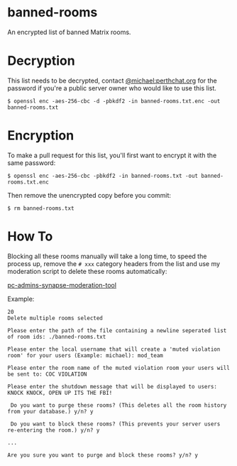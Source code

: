 # banned-rooms

An encrypted list of banned Matrix rooms.

# Decryption

This list needs to be decrypted, contact [@michael:perthchat.org](https://matrix.to/#/@michael:perthchat.org) for the password if you're a public server owner who would like to use this list.

`$ openssl enc -aes-256-cbc -d -pbkdf2 -in banned-rooms.txt.enc -out banned-rooms.txt`

# Encryption

To make a pull request for this list, you'll first want to encrypt it with the same password:

`$ openssl enc -aes-256-cbc -pbkdf2 -in banned-rooms.txt -out banned-rooms.txt.enc`

Then remove the unencrypted copy before you commit:

`$ rm banned-rooms.txt`

# How To

Blocking all these rooms manually will take a long time, to speed the process up, remove the `# xxx` category headers from the list and use my moderation script to delete these rooms automatically: 

[pc-admins-synapse-moderation-tool](https://gitlab.com/PC-Admin/pc-admins-synapse-moderation-tool)

Example:

```
20
Delete multiple rooms selected

Please enter the path of the file containing a newline seperated list of room ids: ./banned-rooms.txt  

Please enter the local username that will create a 'muted violation room' for your users (Example: michael): mod_team     

Please enter the room name of the muted violation room your users will be sent to: COC VIOLATION

Please enter the shutdown message that will be displayed to users: KNOCK KNOCK, OPEN UP ITS THE FBI!

 Do you want to purge these rooms? (This deletes all the room history from your database.) y/n? y

 Do you want to block these rooms? (This prevents your server users re-entering the room.) y/n? y

...

Are you sure you want to purge and block these rooms? y/n? y
```
